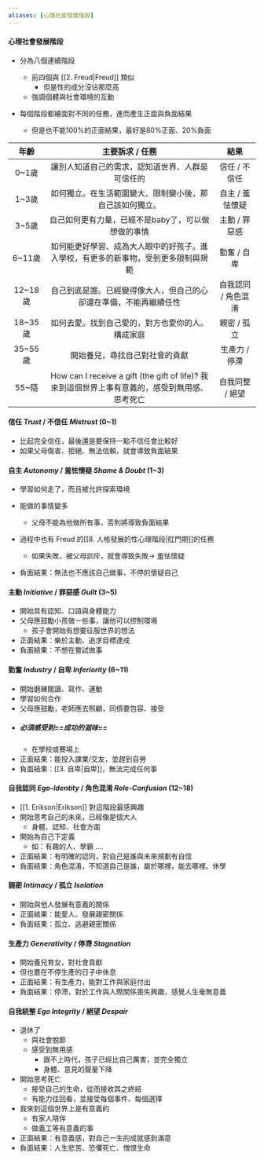```yaml
---
aliases: [心理社會發展階段]
---
```

#### 心理社會發展階段
- 分為八個連續階段
	- 前四個與 [[2. Freud|Freud]] 類似
		- 但是性的成分沒佔那麼高
	- 強調個體與社會環境的互動

- 每個階段都繪面對不同的任務，進而產生正面與負面結果
	- 但是也不能100%的正面結果，最好是80%正面、20%負面

年齡 | 主要訴求 / 任務 | 結果 
:--:| :--:| :--:
0~1歲 | 讓別人知道自己的需求，認知道世界、人群是可信任的 | 信任 / 不信任 
1~3歲 | 如何獨立。在生活範圍變大、限制變小後，那自己該如何獨立。 | 自主 / 羞怯懷疑
3~5歲 | 自己如何更有力量，已經不是baby了，可以做想做的事情 | 主動 / 罪惡感
6~11歲 | 如何能更好學習、成為大人眼中的好孩子。進入學校，有更多的新事物，受到更多限制與規範 | 勤奮 / 自卑
12~18歲 | 自己到底是誰。已經變得像大人，但自己的心卻還在準備，不能再繼續任性 | 自我認同 / 角色混淆
18~35歲 | 如何去愛。找到自己愛的，對方也愛你的人。構成家庭 | 親密 / 孤立
35~55歲 | 開始養兒，尋找自己對社會的貢獻 | 生產力 / 停滯
55~隨   | How can I receive a gift (the gift of life)? 我來到這個世界上事有意義的，感受到無用感、思考死亡 | 自我同整 / 絕望
#### 信任 _Trust_ / 不信任 _Mistrust_ (0~1)
- 比起完全信任，最後還是要保持一點不信任會比較好
- 如果父母傷害、拒絕、無法信賴，就會導致負面結果
#### 自主 _Autonomy_ / 羞怯懷疑 _Shame & Doubt_ (1~3)
- 學習如何走了，而且被允許探索環境
- 能做的事情變多
	- 父母不能為他做所有事，否則將導致負面結果
	
- 過程中也有 Freud 的[[8. 人格發展的性心理階段|肛門期]]的任務
	- 如果失敗，被父母訓斥，就會導致失敗-> 羞怯懷疑
- 負面結果：無法也不應該自己做事，不停的懷疑自己

#### 主動 _Initiative_ / 罪惡感 _Guilt_ (3~5)
- 開始具有認知、口語與身體能力
- 父母應鼓勵小孩做一些事，讓他可以控制環境
	- 孩子會開始有想要征服世界的想法
- 正面結果：樂於主動、追求目標達成
- 負面結果：不想在嘗試做事

#### 勤奮 _Industry_ / 自卑 _Inferiority_ (6~11)
- 開始磨練閱讀、寫作、運動
- 學習如何合作
- 父母應鼓勵，老師應去照顧，同儕要包容、接受
- ##### 必須感受到==成功的滋味==
	- 在學校或賽場上
- 正面結果：能投入課業/交友，並趕到自勞
- 負面結果：[[3. 自卑|自卑]]，無法完成任何事

#### 自我認同 _Ego-Identity_ / 角色混淆 _Role-Confusion_ (12~18)
- [[1. Erikson|Erikson]] 對這階段最感興趣
- 開始思考自己的未來，已經像是個大人
	- 身體、認知、社會方面
- 開始為自己下定義
	- 如：有趣的人、學霸 ....
- 正面結果：有明確的認同，對自己是誰與未來規劃有自信
- 負面結果：角色混淆，不知道自己是誰，屬於哪裡，能去哪裡。休學

#### 親密 _Intimacy_ / 孤立 _Isolation_
- 開始與他人發展有意義的關係
- 正面結果：能愛人、發展親密關係
- 負面結果：孤立、逃避親密關係

#### 生產力 _Generativity_ / 停滯 _Stagnation_ 
- 開始養兒育女，對社會貢獻
- 但也要在不停生產的日子中休息
- 正面結果：有生產力，能對工作與家庭付出
- 負面結果：停滯，對於工作與人際關係喪失興趣，感覺人生毫無意義

####  自我統整 _Ego Integrity_ / 絕望 _Despair_
- 退休了
	- 與社會脫節
	- 感受到無用感 
		- 跟不上時代，孩子已經比自己厲害，並完全獨立
		- 身體、意見的聲量下降
- 開始思考死亡
	- 接受自己的生命，從而接收其之終結
	- 有能力往回看，並接受每個事件、每個選擇
- 我來到這個世界上是有意義的
	- 有家人陪伴
	- 做義工等有意義的事
- 正面結果：有意義感，對自己一生的成就感到滿意
- 負面結果：人生悲苦、恐懼死亡、憎恨生命